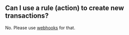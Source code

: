 ## Can I use a rule (action) to create new transactions?

No. Please use [webhooks](../features/webhooks.md) for that.
